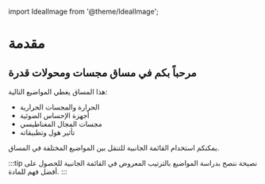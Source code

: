 import IdealImage from '@theme/IdealImage';

# مقدمة

<div style={{ 
    float: 'left', 
    margin: '0 2rem 1rem 0',
    background: 'transparent'
}}>
    <IdealImage
        img={require('@site/static/img/sesnors.png')}
        style={{
            width: 200,
            height: 200,
            objectFit: 'contain',
            borderRadius: '8px',
        }}
        alt="مجسات ومحولات قدرة"
    />
</div>

## مرحباً بكم في مساق مجسات ومحولات قدرة

هذا المساق يغطي المواضيع التالية:

- الحرارة والمجسات الحرارية
- أجهزة الإحساس الضوئية
- مجسات المجال المغناطيسي
- تأثير هول وتطبيقاته

يمكنكم استخدام القائمة الجانبية للتنقل بين المواضيع المختلفة في المساق.

:::tip نصيحة
ننصح بدراسة المواضيع بالترتيب المعروض في القائمة الجانبية للحصول على أفضل فهم للمادة.
:::
